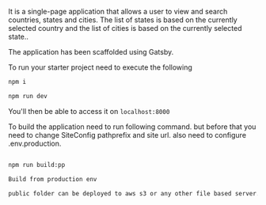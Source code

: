 It is a single-page application that allows a user to view and search countries,
states and cities. The list of states is based on the currently selected country and the list of cities
is based on the currently selected state..

The application has been scaffolded using Gatsby.

To run your starter project need to execute the following

```bash
npm i

npm run dev

```

You'll then be able to access it on `localhost:8000`

To build the application need to run following command. but before that you need to change SiteConfig pathprefix and site url. also need to configure .env.production.

```bash

npm run build:pp

Build from production env

public folder can be deployed to aws s3 or any other file based server.


```
